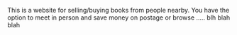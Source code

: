 This is a website for selling/buying books from people nearby.  You have the option to meet in person and save money on postage or browse ..... blh blah blah